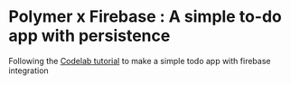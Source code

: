 # Polymer x Firebase :  A simple to-do app with persistence
Following the [Codelab tutorial](https://www.code-labs.io/codelabs/polymer-firebase/#0) to make a simple todo app with firebase integration
